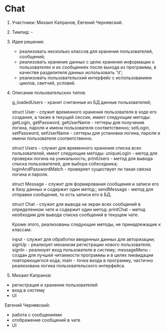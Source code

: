 # Chat

1) Участники: Михаил Капранов, Евгений Чернявский.
2) Тимлид: -
3) Идея решения: 
    * реализовать несколько классов для хранения пользователей, сообщений;
    * реализовать хранение данных с целю хранения информации о пользователях и их сообщениях после выхода из программы, в качестве разделителя данных использовать '\t';
    * реализовать пользовательский интерфейс с использованием циклов, свитчей, условий.
4) Описание польовательских типов:

    g_loadedUsers - хранит считанные из БД данные пользователей;

    struct User - служит временного хранения пользователя в ходе его создания, а также в текущей сессии, имеет следующие методы:
    getLogin, getPassword, getUserName - геттеры для получения логина, пароля и имени пользователя соответственно;
    setLogin, setPassword, setUserName - сеттеры для установки логина, пароля и имени пользователя соответственно.
    
    struct Users - служит для временного хранения списка всех пользователей, имеет следующие методы:
    uniqueLogin - метод для проверки логина на уникальность;
    printUsers  - метод для вывода списка пользователей, для выбора собеседника;
    loginAndPasswordMatch - проверяет существует ли такая связка логина и пароля. 
    
    struct Message - служит для формирования сообщения и записи его в базу данных и содержит один метод:;
    sendMessage - метод для отправки сообщения, то есть записи его в БД.
    
    struct Chat - служит для вывода на экран всех сообщений в определенном чате и содержит один метод:
    printChat - метод необходим для вывода списка сообщений в текущем чате.
    
    Кроме этого, реализованы следующие методы, не принадлежащие к классам:
    
    input       - служит для обработки введенных данных для авторизации;
    signUp      - реализует механизм регистрации нового пользователя;
    signIn      - реализует вход пользователя в систему;
    messageMenu - создан для лучшей читаемости программы и в целях ликвидации повторяющегося кода;
    main        - точка входа в программу, частично реализована логика пользовательского интерфейса.
5) Михаил Капранов: 
  * регистрация и хранение пользователей
  * вход в систему
  * UI
  
  Евгений Чернявский:
  * работа с сообщениями
  * отображение сообщений в чате
  * UI
